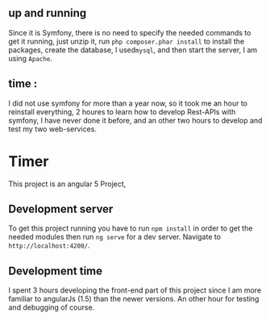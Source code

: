 ## up and running

Since it is Symfony, there is no need to specify the needed commands to get it running,
just unzip it, run `php composer.phar install` to install the packages, create the database, I used`mysql`,
and then start the server, I am using `Apache`.

## time :

I did not use symfony for more than a year now, so it took me an hour to reinstall everything,
2 houres to learn how to develop Rest-APIs with symfony, I have never done it before, 
and an other two hours to develop and test my two web-services.

# Timer

This project is an angular 5 Project, 

## Development server

To get this project running you have to run `npm install` in order to get the needed modules
then run `ng serve` for a dev server. Navigate to `http://localhost:4200/`.

## Development time

I spent 3 hours developing the front-end part of this project since I am more familiar to angularJs (1.5) than the newer
 versions. An other hour for testing and debugging of course. 